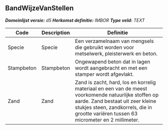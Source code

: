 ﻿## BandWijzeVanStellen

*__Domeinlijst versie:__ d5*
*__Herkomst definitie:__ IMBOR*
*__Type veld:__ TEXT*

|__Code__ |__Description__ |__Definitie__	|
|	---	|	---	|   ---	| 
| Specie | Specie | Een verzamelnaam van mengsels die gebruikt worden voor metselwerk, pleisterwerk en beton. |
| Stampbeton | Stampbeton | Ongewapend beton dat in lagen wordt aangebracht en met een stamper wordt afgevlakt. |
| Zand | Zand | Zand is zacht, hard, los en korrelig materiaal en een van de meest voorkomende natuurlijke stoffen op aarde. Zand bestaat uit zeer kleine stukjes steen, zandkorrels, die in grootte variëren tussen 63 micrometer en 2 millimeter. |
